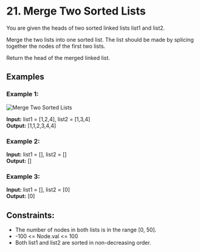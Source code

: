 # 21. Merge Two Sorted Lists

You are given the heads of two sorted linked lists list1 and list2.

Merge the two lists into one sorted list. The list should be made by splicing together the nodes of the first two lists.

Return the head of the merged linked list.

## Examples

### Example 1:

![Merge Two Sorted Lists](https://assets.leetcode.com/uploads/2020/10/03/merge_ex1.jpg)

**Input:** list1 = [1,2,4], list2 = [1,3,4]  
**Output:** [1,1,2,3,4,4]

### Example 2:

**Input:** list1 = [], list2 = []  
**Output:** []

### Example 3:

**Input:** list1 = [], list2 = [0]  
**Output:** [0]

## Constraints:

- The number of nodes in both lists is in the range [0, 50].
- -100 <= Node.val <= 100
- Both list1 and list2 are sorted in non-decreasing order.